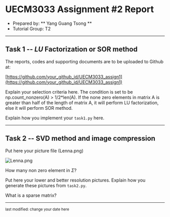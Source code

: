 UECM3033 Assignment #2 Report
========================================================

- Prepared by: ** Yang Guang Tsong **
- Tutorial Group: T2

--------------------------------------------------------

## Task 1 --  $LU$ Factorization or SOR method

The reports, codes and supporting documents are to be uploaded to Github at: 

[https://github.com/your_github_id/UECM3033_assign1](https://github.com/your_github_id/UECM3033_assign1)

Explain your selection criteria here.
The condition is set to be np.count_nonzero(A) > 1/2*len(A). If the none zero elements in matrix A is greater than half of the length of matrix A, it will perform LU factorization, else it will perform SOR method. 

Explain how you implement your `task1.py` here.

---------------------------------------------------------

## Task 2 -- SVD method and image compression

Put here your picture file (Lenna.png)

![Lenna.png](Lenna.png)

How many non zero element in $\Sigma$?

Put here your lower and better resolution pictures. Explain how you generate
these pictures from `task2.py`.

What is a sparse matrix?


-----------------------------------

<sup>last modified: change your date here</sup>
